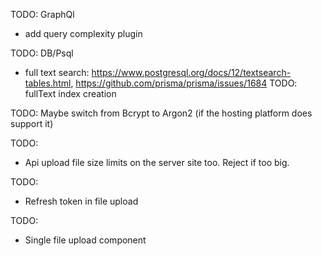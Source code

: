 TODO: GraphQl
- add query complexity plugin 

TODO: DB/Psql
- full text search: https://www.postgresql.org/docs/12/textsearch-tables.html, https://github.com/prisma/prisma/issues/1684
TODO: fullText index creation


TODO: Maybe switch from Bcrypt to Argon2 (if the hosting platform does support it)

TODO:
- Api upload file size limits on the server site too. Reject if too big.

TODO:
- Refresh token in file upload

TODO: 
- Single file upload component